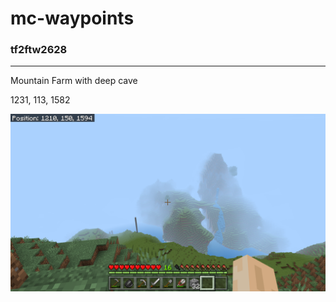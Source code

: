 # mc-waypoints

### tf2ftw2628

---

Mountain Farm with deep cave

1231, 113, 1582

![alt text](https://github.com/chris-roerig/mc-waypoints/blob/main/1231-113-1582.png?raw=true)
